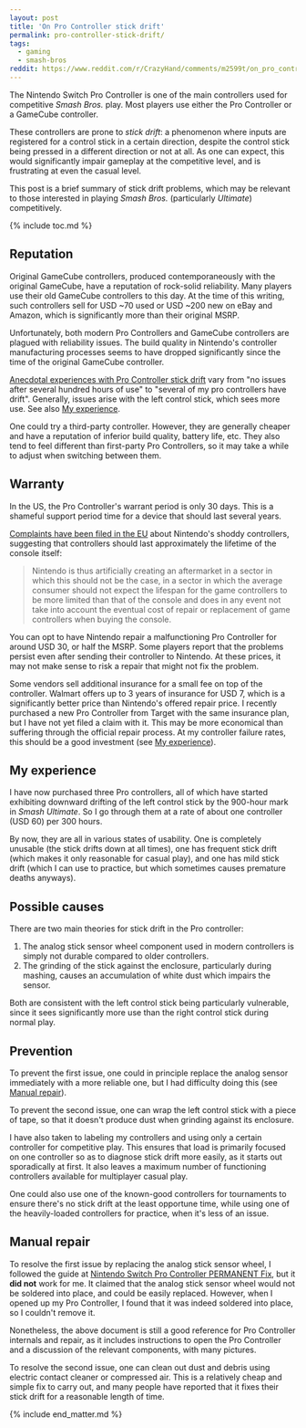 ```yaml
---
layout: post
title: 'On Pro Controller stick drift'
permalink: pro-controller-stick-drift/
tags:
  - gaming
  - smash-bros
reddit: https://www.reddit.com/r/CrazyHand/comments/m2599t/on_pro_controller_stick_drift/
---
```


The Nintendo Switch Pro Controller is one of the main controllers used for competitive *Smash Bros.* play. Most players use either the Pro Controller or a GameCube controller.

These controllers are prone to *stick drift*: a phenomenon where inputs are registered for a control stick in a certain direction, despite the control stick being pressed in a different direction or not at all. As one can expect, this would significantly impair gameplay at the competitive level, and is frustrating at even the casual level.

This post is a brief summary of stick drift problems, which may be relevant to those interested in playing *Smash Bros.* (particularly *Ultimate*) competitively.

{% include toc.md %}

## Reputation

Original GameCube controllers, produced contemporaneously with the original GameCube, have a reputation of rock-solid reliability. Many players use their old GameCube controllers to this day. At the time of this writing, such controllers sell for USD ~70 used or USD ~200 new on eBay and Amazon, which is significantly more than their original MSRP.

Unfortunately, both modern Pro Controllers and GameCube controllers are plagued with reliability issues. The build quality in Nintendo's controller manufacturing processes seems to have dropped significantly since the time of the original GameCube controller.

[Anecdotal experiences with Pro Controller stick drift](https://www.reddit.com/r/NintendoSwitch/comments/cj0au7/has_anyone_experienced_drift_on_the_pro_controller/) vary from "no issues after several hundred hours of use" to "several of my pro controllers have drift". Generally, issues arise with the left control stick, which sees more use. See also [My experience](#my-experience).

One could try a third-party controller. However, they are generally cheaper and have a reputation of inferior build quality, battery life, etc. They also tend to feel different than first-party Pro Controllers, so it may take a while to adjust when switching between them.

## Warranty

In the US, the Pro Controller's warrant period is only 30 days. This is a shameful support period time for a device that should last several years.

[Complaints have been filed in the EU][eu-complaints] about Nintendo's shoddy controllers, suggesting that controllers should last approximately the lifetime of the console itself:

> Nintendo is thus artificially creating an aftermarket in a sector in which this should not be the case, in a sector in which the average consumer should not expect the lifespan for the game controllers to be more limited than that of the console and does in any event not take into account the eventual cost of repair or replacement of game controllers when buying the console.

  [eu-complaints]: https://www.beuc.eu/publications/beuc-x-2021-002_nintendo_-_premature_obsolescence_complaint_to_the_ec.pdf

You can opt to have Nintendo repair a malfunctioning Pro Controller for around USD 30, or half the MSRP. Some players report that the problems persist even after sending their controller to Nintendo. At these prices, it may not make sense to risk a repair that might not fix the problem.

Some vendors sell additional insurance for a small fee on top of the controller. Walmart offers up to 3 years of insurance for USD 7, which is a significantly better price than Nintendo's offered repair price. I recently purchased a new Pro Controller from Target with the same insurance plan, but I have not yet filed a claim with it. This may be more economical than suffering through the official repair process. At my controller failure rates, this should be a good investment (see [My experience](#my-experience)).

## My experience

I have now purchased three Pro controllers, all of which have started exhibiting downward drifting of the left control stick by the 900-hour mark in *Smash Ultimate*. So I go through them at a rate of about one controller (USD 60) per 300 hours.

By now, they are all in various states of usability. One is completely unusable (the stick drifts down at all times), one has frequent stick drift (which makes it only reasonable for casual play), and one has mild stick drift (which I can use to practice, but which sometimes causes premature deaths anyways).

## Possible causes

There are two main theories for stick drift in the Pro controller:

1. The analog stick sensor wheel component used in modern controllers is simply not durable compared to older controllers.
2. The grinding of the stick against the enclosure, particularly during mashing, causes an accumulation of white dust which impairs the sensor.

Both are consistent with the left control stick being particularly vulnerable, since it sees significantly more use than the right control stick during normal play.

## Prevention

To prevent the first issue, one could in principle replace the analog sensor immediately with a more reliable one, but I had difficulty doing this (see [Manual repair](#manual-repair)).

To prevent the second issue, one can wrap the left control stick with a piece of tape, so that it doesn't produce dust when grinding against its enclosure.

I have also taken to labeling my controllers and using only a certain controller for competitive play. This ensures that load is primarily focused on one controller so as to diagnose stick drift more easily, as it starts out sporadically at first. It also leaves a maximum number of functioning controllers available for multiplayer casual play.

One could also use one of the known-good controllers for tournaments to ensure there's no stick drift at the least opportune time, while using one of the heavily-loaded controllers for practice, when it's less of an issue.

## Manual repair

To resolve the first issue by replacing the analog stick sensor wheel, I followed the guide at [Nintendo Switch Pro Controller PERMANENT Fix](https://www.reddit.com/r/NintendoSwitch/comments/bscoz9/nintendo_switch_pro_controller_analog_stick/), but it **did not** work for me. It claimed that the analog stick sensor wheel would not be soldered into place, and could be easily replaced. However, when I opened up my Pro Controller, I found that it was indeed soldered into place, so I couldn't remove it.

Nonetheless, the above document is still a good reference for Pro Controller internals and repair, as it includes instructions to open the Pro Controller and a discussion of the relevant components, with many pictures.

To resolve the second issue, one can clean out dust and debris using electric contact cleaner or compressed air. This is a relatively cheap and simple fix to carry out, and many people have reported that it fixes their stick drift for a reasonable length of time.

{% include end_matter.md %}
